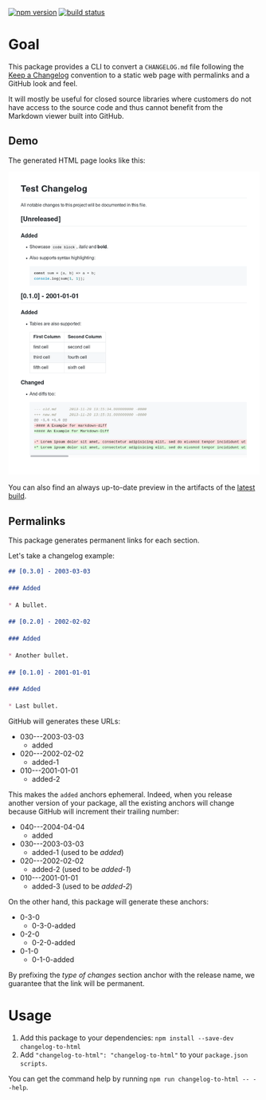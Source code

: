 [![npm version](https://img.shields.io/npm/v/changelog-to-html.svg)](https://npmjs.org/package/changelog-to-html)
[![build status](https://img.shields.io/circleci/project/github/activeviam/changelog-to-html.svg)](https://circleci.com/gh/activeviam/changelog-to-html)

# Goal

This package provides a CLI to convert a `CHANGELOG.md` file following the [Keep a Changelog](http://keepachangelog.com/en/1.0.0) convention to a static web page with permalinks and a GitHub look and feel.

It will mostly be useful for closed source libraries where customers do not have access to the source code and thus cannot benefit from the Markdown viewer built into GitHub.

## Demo

The generated HTML page looks like this:

![Screenshot of a generated HTML page from one CHANGELOG.md](assets/screenshot.png)

You can also find an always up-to-date preview in the artifacts of the [latest build](https://circleci.com/gh/activeviam/changelog-to-html).

## Permalinks

This package generates permanent links for each section.

Let's take a changelog example:

```markdown
## [0.3.0] - 2003-03-03

### Added

* A bullet.

## [0.2.0] - 2002-02-02

### Added

* Another bullet.

## [0.1.0] - 2001-01-01

### Added

* Last bullet.
```

GitHub will generates these URLs:

* 030---2003-03-03
  * added
* 020---2002-02-02
  * added-1
* 010---2001-01-01
  * added-2

This makes the `added` anchors ephemeral.
Indeed, when you release another version of your package, all the existing anchors will change because GitHub will increment their trailing number:

* 040---2004-04-04
  * added
* 030---2003-03-03
  * added-1 (used to be _added_)
* 020---2002-02-02
  * added-2 (used to be _added-1_)
* 010---2001-01-01
  * added-3 (used to be _added-2_)

On the other hand, this package will generate these anchors:

* 0-3-0
  * 0-3-0-added
* 0-2-0
  * 0-2-0-added
* 0-1-0
  * 0-1-0-added

By prefixing the _type of changes_ section anchor with the release name, we guarantee that the link will be permanent.

# Usage

1. Add this package to your dependencies: `npm install --save-dev changelog-to-html`
2. Add `"changelog-to-html": "changelog-to-html"` to your `package.json` `scripts`.

You can get the command help by running `npm run changelog-to-html -- --help`.

